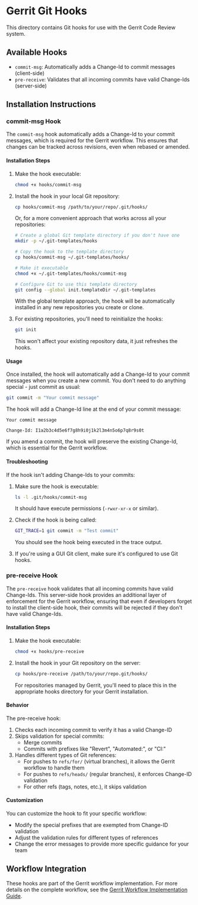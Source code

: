 # Gerrit Git Hooks

This directory contains Git hooks for use with the Gerrit Code Review system.

## Available Hooks

- `commit-msg`: Automatically adds a Change-Id to commit messages (client-side)
- `pre-receive`: Validates that all incoming commits have valid Change-Ids (server-side)

## Installation Instructions

### commit-msg Hook

The `commit-msg` hook automatically adds a Change-Id to your commit messages, which is required for the Gerrit workflow. This ensures that changes can be tracked across revisions, even when rebased or amended.

#### Installation Steps

1. Make the hook executable:
   ```bash
   chmod +x hooks/commit-msg
   ```

2. Install the hook in your local Git repository:
   ```bash
   cp hooks/commit-msg /path/to/your/repo/.git/hooks/
   ```

   Or, for a more convenient approach that works across all your repositories:

   ```bash
   # Create a global Git template directory if you don't have one
   mkdir -p ~/.git-templates/hooks
   
   # Copy the hook to the template directory
   cp hooks/commit-msg ~/.git-templates/hooks/
   
   # Make it executable
   chmod +x ~/.git-templates/hooks/commit-msg
   
   # Configure Git to use this template directory
   git config --global init.templateDir ~/.git-templates
   ```

   With the global template approach, the hook will be automatically installed in any new repositories you create or clone.

3. For existing repositories, you'll need to reinitialize the hooks:
   ```bash
   git init
   ```
   This won't affect your existing repository data, it just refreshes the hooks.

#### Usage

Once installed, the hook will automatically add a Change-Id to your commit messages when you create a new commit. You don't need to do anything special - just commit as usual:

```bash
git commit -m "Your commit message"
```

The hook will add a Change-Id line at the end of your commit message:

```
Your commit message

Change-Id: I1a2b3c4d5e6f7g8h9i0j1k2l3m4n5o6p7q8r9s0t
```

If you amend a commit, the hook will preserve the existing Change-Id, which is essential for the Gerrit workflow.

#### Troubleshooting

If the hook isn't adding Change-Ids to your commits:

1. Make sure the hook is executable:
   ```bash
   ls -l .git/hooks/commit-msg
   ```
   It should have execute permissions (`-rwxr-xr-x` or similar).

2. Check if the hook is being called:
   ```bash
   GIT_TRACE=1 git commit -m "Test commit"
   ```
   You should see the hook being executed in the trace output.

3. If you're using a GUI Git client, make sure it's configured to use Git hooks.

### pre-receive Hook

The `pre-receive` hook validates that all incoming commits have valid Change-Ids. This server-side hook provides an additional layer of enforcement for the Gerrit workflow, ensuring that even if developers forget to install the client-side hook, their commits will be rejected if they don't have valid Change-Ids.

#### Installation Steps

1. Make the hook executable:
   ```bash
   chmod +x hooks/pre-receive
   ```

2. Install the hook in your Git repository on the server:
   ```bash
   cp hooks/pre-receive /path/to/your/repo.git/hooks/
   ```

   For repositories managed by Gerrit, you'll need to place this in the appropriate hooks directory for your Gerrit installation.

#### Behavior

The pre-receive hook:

1. Checks each incoming commit to verify it has a valid Change-ID
2. Skips validation for special commits:
   - Merge commits
   - Commits with prefixes like "Revert", "Automated:", or "CI:"
3. Handles different types of Git references:
   - For pushes to `refs/for/` (virtual branches), it allows the Gerrit workflow to handle them
   - For pushes to `refs/heads/` (regular branches), it enforces Change-ID validation
   - For other refs (tags, notes, etc.), it skips validation

#### Customization

You can customize the hook to fit your specific workflow:

- Modify the special prefixes that are exempted from Change-ID validation
- Adjust the validation rules for different types of references
- Change the error messages to provide more specific guidance for your team

## Workflow Integration

These hooks are part of the Gerrit workflow implementation. For more details on the complete workflow, see the [Gerrit Workflow Implementation Guide](../docs/gerrit-workflow-implementation-guide.md).